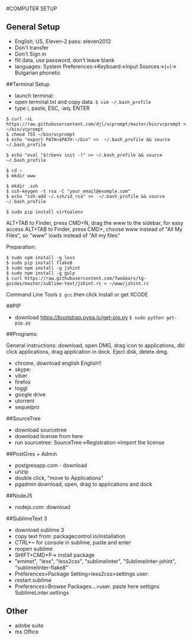 #COMPUTER SETUP

## General Setup

- English, US, Eleven-2 pass: eleven2012
- Don't transfer
- Don't Sign in
- fill data, use password, don't leave blank
- languages: System Preferences->Keyboard->Input Sources->(+)-> Bulgarian phonetic

##Terminal Setup

- launch terminal:
- open terminal.txt and copy data. 
```$ vim ~/.bash_profile```
- type i, paste, ESC, :wq, ENTER

```
$ curl -sL https://raw.githubusercontent.com/djl/vcprompt/master/bin/vcprompt > ~/bin/vcprompt
$ chmod 755 ~/bin/vcprompt
$ echo "export PATH=$PATH:~/bin" >>  ~/.bash_profile && source ~/.bash_profile

$ echo "eval "$(rbenv init -)" >> ~/.bash_profile && source ~/.bash_profile

$ cd ~
$ mkdir www

$ mkdir .ssh
$ ssh-keygen -t rsa -C "your_email@example.com"
$ echo "ssh-add ~/.ssh/id_rsa" >>  ~/.bash_profile && source ~/.bash_profile

$ sudo pip install virtualenv
```

ALT+TAB to Finder, press CMD+N, drag the www to the sidebar, for easy access
ALT+TAB to Finder, press CMD+, choose www instead of "All My Files", so "www" loads instead of "All my files"

Preparation:
```
$ sudo npm install -g less
$ sudo pip install flake8
$ sudo npm install -g jshint
$ sudo npm install -g gulp
$ curl https://raw.githubusercontent.com/TwoGears/tg-guides/master/sublime-text/jshint.rc > ~/www/jshint.rc
```

Command Line Tools
```$ gcc```
then click install or get XCODE

##PIP

- download https://bootstrap.pypa.io/get-pip.py
```$ sudo python get-pip.py```

##Programs:

General instructions: download, open DMG, drag icon to applications, dbl click applications, drag application in dock. Eject disk, delete dmg.
- chrome, download english English!!
- skype: 
- viber
- firefox
- toggl
- google drive
- utorrent
- sequelpro

##SourceTree

- download sourcetree
- download license from here
- run sourcetree: SourceTree->Registration->Import the license


##PostGres + Admin

- postgresapp.com - download
- unzip
- double click, "move to Applications"
- pgadmin download, open, drag to applications and dock

##NodeJS

- nodejs.com: download

##SublimeText 3

- download sublime 3
- copy text from: packagecontrol.io/installation
- CTRL+~ for console in sublime, paste and enter
- reopen sublime
- SHIFT+CMD+P-> install package
- "emmet", "less", "less2css", "sublimelinter", "Sublimelinter-jshint", "sublimelinter-flake8" 
- Preferences>Package Setting>less2css>settings user:
- restart sublime
- Preferences>Browse Packages...>user. paste here settigns SublimeLinter.settings


## Other
- adobe suite
- ms Office

